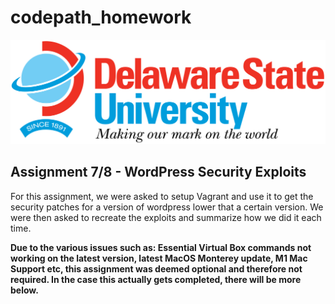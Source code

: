 # codepath_homework

<img src='../DESU-Logo.png' height="auto" width="720"/>

<h2>Assignment 7/8 - WordPress Security Exploits</h2>

For this assignment, we were asked to setup Vagrant and use it to get the security patches for a version of wordpress lower that a certain version. We were then asked to recreate the exploits and summarize how we did it each time.

<b>Due to the various issues such as: Essential Virtual Box commands not working on the latest version, latest MacOS Monterey update, M1 Mac Support etc, this assignment was deemed optional and therefore not required. In the case this actually gets completed, there will be more below.</b>
